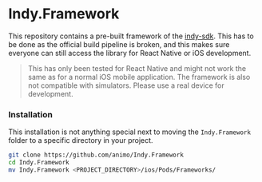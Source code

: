 # Indy.Framework

This repository contains a pre-built framework of the
[indy-sdk](https://github.com/hyperledger/indy-sdk). This has to be done as the
official build pipeline is broken, and this makes sure everyone can still access
the library for React Native or iOS development.

> This has only been tested for React Native and might not work the same as for
> a normal iOS mobile application.
> The framework is also not compatible with simulators. Please use a real device
> for development.

### Installation

This installation is not anything special next to moving the
`Indy.Framework` folder to a specific directory in your project.

```bash
git clone https://github.com/animo/Indy.Framework
cd Indy.Framework
mv Indy.Framework <PROJECT_DIRECTORY>/ios/Pods/Frameworks/
```
